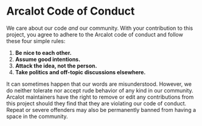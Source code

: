 # Arcalot Code of Conduct

We care about our code *and* our community. With your contribution to this project, you agree to adhere to the Arcalot code of conduct and follow these four simple rules:

1. **Be nice to each other.**
2. **Assume good intentions.**
3. **Attack the idea, not the person.**
4. **Take politics and off-topic discussions elsewhere.**

It can sometimes happen that our words are misunderstood. However, we do neither tolerate nor accept rude behavior of any kind in our community. Arcalot maintainers have the right to remove or edit any contributions from this project should they find that they are violating our code of conduct. Repeat or severe offenders may also be permanently banned from having a space in the community.